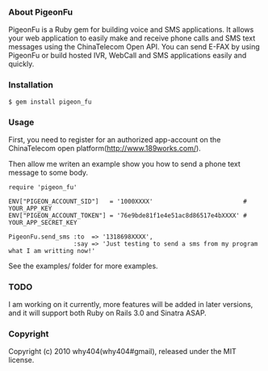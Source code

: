 ### About PigeonFu

PigeonFu is a Ruby gem for building voice and SMS applications. It allows your web application to easily make and receive phone calls and SMS text messages using the ChinaTelecom Open API. You can send E-FAX by using PigeonFu or build hosted IVR, WebCall and SMS applications easily and quickly.


### Installation

    $ gem install pigeon_fu


### Usage

First, you need to register for an authorized app-account on the ChinaTelecom open platform(http://www.189works.com/).

Then allow me writen an example show you how to send a phone text message to some body.

    require 'pigeon_fu'

    ENV["PIGEON_ACCOUNT_SID"]   = '1000XXXX'                         # YOUR_APP_KEY
    ENV["PIGEON_ACCOUNT_TOKEN"] = '76e9bde81f1e4e51ac8d86517e4bXXXX' # YOUR_APP_SECRET_KEY

    PigeonFu.send_sms :to  => '1318698XXXX',
                      :say => 'Just testing to send a sms from my program what I am writting now!'

See the examples/ folder for more examples.


### TODO

I am working on it currently, more features will be added in later versions, and it will support both Ruby on Rails 3.0 and Sinatra ASAP.


### Copyright

Copyright (c) 2010 why404(why404#gmail), released under the MIT license.
